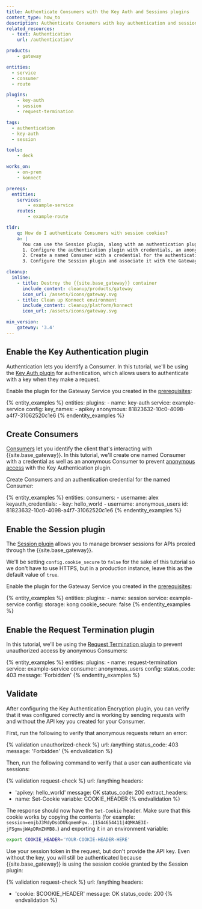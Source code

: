 ```yaml
---
title: Authenticate Consumers with the Key Auth and Sessions plugins
content_type: how_to
description: Authenticate Consumers with key authentication and session cookies.
related_resources:
  - text: Authentication
    url: /authentication/

products:
    - gateway

entities: 
  - service
  - consumer
  - route

plugins:
    - key-auth
    - session
    - request-termination

tags:
  - authentication
  - key-auth
  - session

tools:
    - deck

works_on:
    - on-prem
    - konnect

prereqs:
  entities:
    services:
        - example-service
    routes:
        - example-route

tldr:
    q: How do I authenticate Consumers with session cookies?
    a: |
      You can use the Session plugin, along with an authentication plugin like Key Authentication, to authenticate Consumers with session cookies. In summary, you need to:
      1. Configure the authentication plugin with credentials, an anonymous Consumer, and associate it with a Gateway Service. 
      2. Create a named Consumer with a credential for the authentication plugin, as well as an anonymous Consumer. 
      3. Configure the Session plugin and associate it with the Gateway Service, then configure the Request Termination plugin to prevent anonymous access.

cleanup:
  inline:
    - title: Destroy the {{site.base_gateway}} container
      include_content: cleanup/products/gateway
      icon_url: /assets/icons/gateway.svg
    - title: Clean up Konnect environment
      include_content: cleanup/platform/konnect
      icon_url: /assets/icons/gateway.svg

min_version:
    gateway: '3.4'
---
```


## Enable the Key Authentication plugin

Authentication lets you identify a Consumer. In this tutorial, we'll be using the [Key Auth plugin](/plugins/key-auth/) for authentication, which allows users to authenticate with a key when they make a request.

Enable the plugin for the Gateway Service you created in the [prerequisites](#pre-configured-entities):

<!--vale off-->
{% entity_examples %}
entities:
  plugins:
    - name: key-auth
      service: example-service
      config:
        key_names:
        - apikey
        anonymous: 81823632-10c0-4098-a4f7-31062520c1e6
{% endentity_examples %}
<!--vale on-->

## Create Consumers

[Consumers](/gateway/entities/consumer/) let you identify the client that's interacting with {{site.base_gateway}}. In this tutorial, we'll create one named Consumer with a credential as well as an anonymous Consumer to prevent [anonymous access](/gateway/authentication/#using-multiple-authentication-methods) with the Key Authentication plugin.

Create Consumers and an authentication credential for the named Consumer:

<!--vale off-->
{% entity_examples %}
entities:
  consumers:
    - username: alex
      keyauth_credentials:
        - key: hello_world
    - username: anonymous_users
      id: 81823632-10c0-4098-a4f7-31062520c1e6
{% endentity_examples %}
<!--vale on-->

## Enable the Session plugin

The [Session plugin](/plugins/session/) allows you to manage browser sessions for APIs proxied through the {{site.base_gateway}}.

We'll be setting `config.cookie_secure` to `false` for the sake of this tutorial so we don't have to use HTTPS, but in a production instance, leave this as the default value of `true`.

Enable the plugin for the Gateway Service you created in the [prerequisites](#pre-configured-entities):

<!--vale off-->
{% entity_examples %}
entities:
  plugins:
    - name: session
      service: example-service
      config:
        storage: kong
        cookie_secure: false
{% endentity_examples %}
<!--vale on-->

## Enable the Request Termination plugin

In this tutorial, we'll be using the [Request Termination plugin](/plugins/request-termination/) to prevent unauthorized access by anonymous Consumers: 

<!--vale off-->
{% entity_examples %}
entities:
  plugins:
    - name: request-termination
      service: example-service
      consumer: anonymous_users
      config:
        status_code: 403
        message: 'Forbidden'
{% endentity_examples %}
<!--vale on-->

## Validate

After configuring the Key Authentication Encryption plugin, you can verify that it was configured correctly and is working by sending requests with and without the API key you created for your Consumer.

First, run the following to verify that anonymous requests return an error:

<!--vale off-->
{% validation unauthorized-check %}
url: /anything
status_code: 403
message: 'Forbidden'
{% endvalidation %}
<!--vale on-->

Then, run the following command to verify that a user can authenticate via sessions:

<!--vale off-->
{% validation request-check %}
url: /anything
headers:
  - 'apikey: hello_world'
message: OK
status_code: 200
extract_headers:
  - name: Set-Cookie
    variable: COOKIE_HEADER
{% endvalidation %}
<!--vale on-->

The response should now have the `Set-Cookie` header.
Make sure that this cookie works by copying the contents (for example: `session=emjbJ3MdyDsoDUkqmemFqw..|1544654411|4QMKAE3I-jFSgmvjWApDRmZHMB8.`) and exporting it in an environment variable:

```sh
export COOKIE_HEADER='YOUR-COOKIE-HEADER-HERE'
```

Use your session token in the request, but don't provide the API key. Even without the key, you will still be authenticated because {{site.base_gateway}} is using the session cookie granted by the Session plugin:
<!--vale off-->
{% validation request-check %}
url: /anything
headers:
  - 'cookie: $COOKIE_HEADER'
message: OK
status_code: 200
{% endvalidation %}
<!--vale on-->


